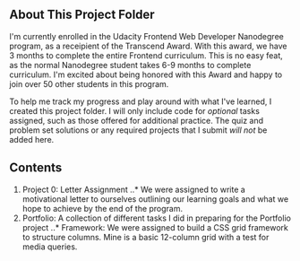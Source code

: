 ## About This Project Folder
I'm currently enrolled in the Udacity Frontend Web Developer Nanodegree program, as a receipient of the Transcend Award. With this award, we have 3 months to complete the entire Frontend curriculum.  This is no easy feat, as the normal Nanodegree student takes 6-9 months to complete curriculum. I'm excited about being honored with this Award and happy to join over 50 other students in this program.

To help me track my progress and play around with what I've learned, I created this project folder. I will only include code for *optional* tasks assigned, such as those offered for additional practice. The quiz and problem set solutions or any required projects that I submit *will not* be added here.

## Contents 
1. Project 0: Letter Assignment
..* We were assigned to write a motivational letter to ourselves outlining our learning goals and what we hope to achieve by the end of the program.
2. Portfolio: A collection of different tasks I did in preparing for the Portfolio project
..* Framework: We were assigned to build a CSS grid framework to structure columns. Mine is a basic 12-column grid with a test for media queries.
